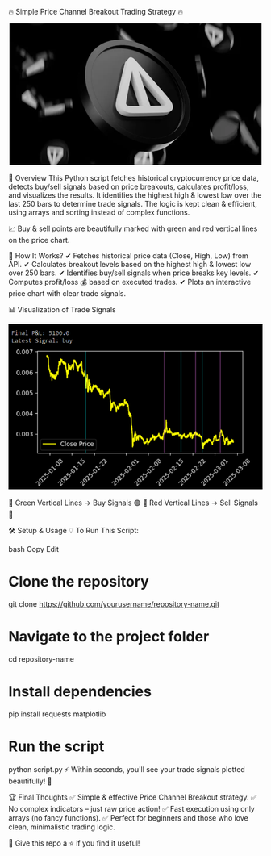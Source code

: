 🔥 Simple Price Channel Breakout Trading Strategy 🔥
<p align="center"> <img src="./notcoin.webp" alt="Notcoin Trading Strategy" width="500"/> </p>
📌 Overview
This Python script fetches historical cryptocurrency price data, detects buy/sell signals based on price breakouts, calculates profit/loss, and visualizes the results.
It identifies the highest high & lowest low over the last 250 bars to determine trade signals. The logic is kept clean & efficient, using arrays and sorting instead of complex functions.

📈 Buy & sell points are beautifully marked with green and red vertical lines on the price chart.

🚀 How It Works?
✔ Fetches historical price data (Close, High, Low) from API.
✔ Calculates breakout levels based on the highest high & lowest low over 250 bars.
✔ Identifies buy/sell signals when price breaks key levels.
✔ Computes profit/loss 💰 based on executed trades.
✔ Plots an interactive price chart with clear trade signals.

📊 Visualization of Trade Signals
<p align="center"> <img src="./result.png" alt="Trading Signals" width="600"/> </p>
🔹 Green Vertical Lines → Buy Signals 🟢
🔸 Red Vertical Lines → Sell Signals 🔴

🛠 Setup & Usage
💡 To Run This Script:

bash
Copy
Edit
# Clone the repository
git clone https://github.com/yourusername/repository-name.git

# Navigate to the project folder
cd repository-name

# Install dependencies
pip install requests matplotlib

# Run the script
python script.py
⚡ Within seconds, you'll see your trade signals plotted beautifully! 🎯

🏆 Final Thoughts
✅ Simple & effective Price Channel Breakout strategy.
✅ No complex indicators – just raw price action!
✅ Fast execution using only arrays (no fancy functions).
✅ Perfect for beginners and those who love clean, minimalistic trading logic.

🚀 Give this repo a ⭐ if you find it useful!

